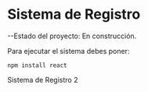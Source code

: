 <H1>Sistema de Registro</H1>

--Estado del proyecto: En construcción.

Para ejecutar el sistema debes poner:

```npm install react```

Sistema de Registro 2
